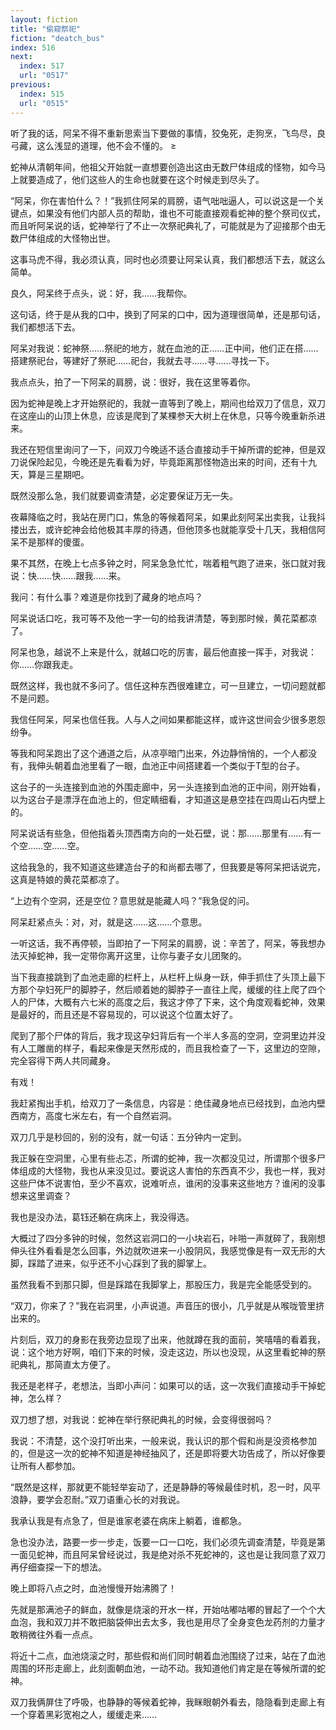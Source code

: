 ```yaml
---
layout: fiction
title: "偷窥祭祀"
fiction: "deatch_bus"
index: 516
next:
  index: 517
  url: "0517"
previous:
  index: 515
  url: "0515"
---
```

听了我的话，阿呆不得不重新思索当下要做的事情，狡兔死，走狗烹，飞鸟尽，良弓藏，这么浅显的道理，他不会不懂的。 ≥

蛇神从清朝年间，他祖父开始就一直想要创造出这由无数尸体组成的怪物，如今马上就要造成了，他们这些人的生命也就要在这个时候走到尽头了。

“阿呆，你在害怕什么？！”我抓住阿呆的肩膀，语气咄咄逼人，可以说这是一个关键点，如果没有他们内部人员的帮助，谁也不可能直接观看蛇神的整个祭司仪式，而且听阿呆说的话，蛇神举行了不止一次祭祀典礼了，可能就是为了迎接那个由无数尸体组成的大怪物出世。

这事马虎不得，我必须认真，同时也必须要让阿呆认真，我们都想活下去，就这么简单。

良久，阿呆终于点头，说：好，我……我帮你。

这句话，终于是从我的口中，换到了阿呆的口中，因为道理很简单，还是那句话，我们都想活下去。

阿呆对我说：蛇神祭……祭祀的地方，就在血池的正……正中间，他们正在搭……搭建祭祀台，等建好了祭祀……祀台，我就去寻……寻……寻找一下。

我点点头，拍了一下阿呆的肩膀，说：很好，我在这里等着你。

因为蛇神是晚上才开始祭祀的，我就一直等到了晚上，期间也给双刀了信息，双刀在这座山的山顶上休息，应该是爬到了某棵参天大树上在休息，只等今晚重新杀进来。

我还在短信里询问了一下，问双刀今晚适不适合直接动手干掉所谓的蛇神，但是双刀说保险起见，今晚还是先看看为好，毕竟距离那怪物造出来的时间，还有十九天，算是三星期吧。

既然没那么急，我们就要调查清楚，必定要保证万无一失。

夜幕降临之时，我站在房门口，焦急的等候着阿呆，如果此刻阿呆出卖我，让我抖搂出去，或许蛇神会给他极其丰厚的待遇，但他顶多也就能享受十几天，我相信阿呆不是那样的傻蛋。

果不其然，在晚上七点多钟之时，阿呆急急忙忙，喘着粗气跑了进来，张口就对我说：快……快……跟我……来。

我问：有什么事？难道是你找到了藏身的地点吗？

阿呆说话口吃，我可等不及他一字一句的给我讲清楚，等到那时候，黄花菜都凉了。

阿呆也急，越说不上来是什么，就越口吃的厉害，最后他直接一挥手，对我说：你……你跟我走。

既然这样，我也就不多问了。信任这种东西很难建立，可一旦建立，一切问题就都不是问题。

我信任阿呆，阿呆也信任我。人与人之间如果都能这样，或许这世间会少很多恩怨纷争。

等我和阿呆跑出了这个通道之后，从凉亭暗门出来，外边静悄悄的，一个人都没有，我伸头朝着血池里看了一眼，血池正中间搭建着一个类似于T型的台子。

这台子的一头连接到血池的外围走廊中，另一头连接到血池的正中间，刚开始看，以为这台子是漂浮在血池上的，但定睛细看，才知道这是悬空挂在四周山石内壁上的。

阿呆说话有些急，但他指着头顶西南方向的一处石壁，说：那……那里有……有一个空……空……空。

这给我急的，我不知道这些建造台子的和尚都去哪了，但我要是等阿呆把话说完，这真是特娘的黄花菜都凉了。

“上边有个空洞，还是空位？意思就是能藏人吗？”我急促的问。

阿呆赶紧点头：对，对，就是这……这……个意思。

一听这话，我不再停顿，当即拍了一下阿呆的肩膀，说：辛苦了，阿呆，等我想办法灭掉蛇神，我一定带你离开这里，让你与妻子女儿团聚的。

当下我直接跳到了血池走廊的栏杆上，从栏杆上纵身一跃，伸手抓住了头顶上最下方那个孕妇死尸的脚脖子，然后顺着她的脚脖子一直往上爬，缓缓的往上爬了四个人的尸体，大概有六七米的高度之后，我这才停了下来，这个角度观看蛇神，效果是最好的，而且还是不容易现的，可以说这个位置太好了。

爬到了那个尸体的背后，我才现这孕妇背后有一个半人多高的空洞，空洞里边并没有人工雕凿的样子，看起来像是天然形成的，而且我检查了一下，这里边的空隙，完全容得下两人共同藏身。

有戏！

我赶紧掏出手机，给双刀了一条信息，内容是：绝佳藏身地点已经找到，血池内壁西南方，高度七米左右，有一个自然岩洞。

双刀几乎是秒回的，别的没有，就一句话：五分钟内一定到。

我正躲在空洞里，心里有些忐忑，所谓的蛇神，我一次都没见过，所谓那个很多尸体组成的大怪物，我也从来没见过。要说这人害怕的东西真不少，我也一样，我对这些尸体不说害怕，至少不喜欢，说难听点，谁闲的没事来这些地方？谁闲的没事想来这里调查？

我也是没办法，葛钰还躺在病床上，我没得选。

大概过了四分多钟的时候，忽然这岩洞口的一小块岩石，咔啪一声就碎了，我刚想伸头往外看看是怎么回事，外边就吹进来一小股阴风，我感觉像是有一双无形的大脚，踩踏了进来，似乎还不小心踩到了我的脚掌上。

虽然我看不到那只脚，但是踩踏在我脚掌上，那股压力，我是完全能感受到的。

“双刀，你来了？”我在岩洞里，小声说道。声音压的很小，几乎就是从喉咙管里挤出来的。

片刻后，双刀的身影在我旁边显现了出来，他就蹲在我的面前，笑嘻嘻的看着我，说：这个地方好啊，咱们下来的时候，没走这边，所以也没现，从这里看蛇神的祭祀典礼，那简直太方便了。

我还是老样子，老想法，当即小声问：如果可以的话，这一次我们直接动手干掉蛇神，怎么样？

双刀想了想，对我说：蛇神在举行祭祀典礼的时候，会变得很弱吗？

我说：不清楚，这个没打听出来，一般来说，我认识的那个假和尚是没资格参加的，但是这一次的蛇神不知道是神经抽风了，还是即将要大功告成了，所以好像要让所有人都参加。

“既然是这样，那就更不能轻举妄动了，还是静静的等候最佳时机，忍一时，风平浪静，要学会忍耐。”双刀语重心长的对我说。

我承认我是有点急了，但是谁家老婆在病床上躺着，谁都急。

急也没办法，路要一步一步走，饭要一口一口吃，我们必须先调查清楚，毕竟是第一面见蛇神，而且阿呆曾经说过，我是绝对杀不死蛇神的，这也是让我同意了双刀再仔细查探一下的想法。

晚上即将八点之时，血池慢慢开始沸腾了！

先就是那满池子的鲜血，就像是烧滚的开水一样，开始咕嘟咕嘟的冒起了一个个大血泡，我和双刀并不敢把脑袋伸出去太多，我也是用尽了全身变色龙药剂的力量才敢稍微往外看一点点。

将近十二点，血池烧滚之时，那些假和尚们同时朝着血池围绕了过来，站在了血池周围的环形走廊上，此刻面朝血池，一动不动。我知道他们肯定是在等候所谓的蛇神。

双刀我俩屏住了呼吸，也静静的等候着蛇神，我眯眼朝外看去，隐隐看到走廊上有一个穿着黑彩宽袍之人，缓缓走来……
